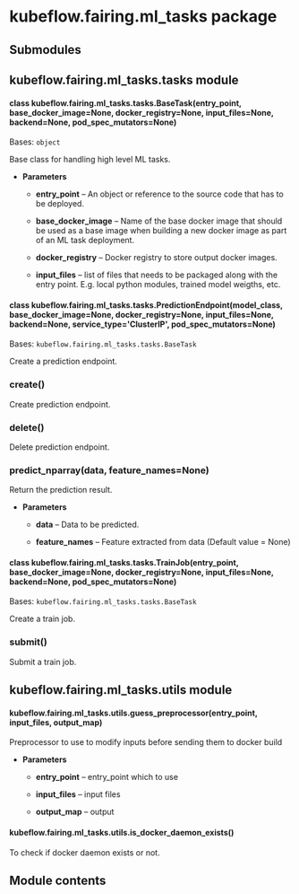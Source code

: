 # kubeflow.fairing.ml_tasks package

## Submodules

## kubeflow.fairing.ml_tasks.tasks module


#### class kubeflow.fairing.ml_tasks.tasks.BaseTask(entry_point, base_docker_image=None, docker_registry=None, input_files=None, backend=None, pod_spec_mutators=None)
Bases: `object`

Base class for handling high level ML tasks.


* **Parameters**

    
    * **entry_point** – An object or reference to the source code that has to be deployed.


    * **base_docker_image** – Name of the base docker image that should be used as a base image
    when building a new docker image as part of an ML task deployment.


    * **docker_registry** – Docker registry to store output docker images.


    * **input_files** – list of files that needs to be packaged along with the entry point.
    E.g. local python modules, trained model weigths, etc.



#### class kubeflow.fairing.ml_tasks.tasks.PredictionEndpoint(model_class, base_docker_image=None, docker_registry=None, input_files=None, backend=None, service_type='ClusterIP', pod_spec_mutators=None)
Bases: `kubeflow.fairing.ml_tasks.tasks.BaseTask`

Create a prediction endpoint.


### create()
Create prediction endpoint.


### delete()
Delete prediction endpoint.


### predict_nparray(data, feature_names=None)
Return the prediction result.


* **Parameters**

    
    * **data** – Data to be predicted.


    * **feature_names** – Feature extracted from data (Default value = None)



#### class kubeflow.fairing.ml_tasks.tasks.TrainJob(entry_point, base_docker_image=None, docker_registry=None, input_files=None, backend=None, pod_spec_mutators=None)
Bases: `kubeflow.fairing.ml_tasks.tasks.BaseTask`

Create a train job.


### submit()
Submit a train job.

## kubeflow.fairing.ml_tasks.utils module


#### kubeflow.fairing.ml_tasks.utils.guess_preprocessor(entry_point, input_files, output_map)
Preprocessor to use to modify inputs before sending them to docker build


* **Parameters**

    
    * **entry_point** – entry_point which to use


    * **input_files** – input files


    * **output_map** – output



#### kubeflow.fairing.ml_tasks.utils.is_docker_daemon_exists()
To check if docker daemon exists or not.

## Module contents
